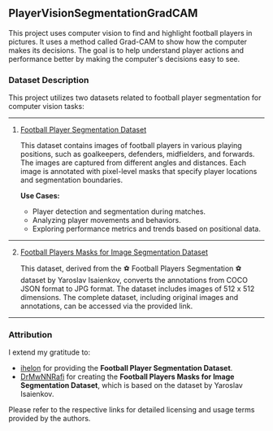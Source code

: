 ## PlayerVisionSegmentationGradCAM

This project uses computer vision to find and highlight football players in pictures. It uses a method called Grad-CAM to show how the computer makes its decisions. The goal is to help understand player actions and performance better by making the computer's decisions easy to see.

### Dataset Description

This project utilizes two datasets related to football player segmentation for computer vision tasks:

---

1. [Football Player Segmentation Dataset](https://www.kaggle.com/datasets/ihelon/football-player-segmentation)

   This dataset contains images of football players in various playing positions, such as goalkeepers, defenders, midfielders, and forwards. The images are captured from different angles and distances. Each image is annotated with pixel-level masks that specify player locations and segmentation boundaries.  

   **Use Cases:**  
   - Player detection and segmentation during matches.  
   - Analyzing player movements and behaviors.  
   - Exploring performance metrics and trends based on positional data.

---

2. [Football Players Masks for Image Segmentation Dataset](https://www.kaggle.com/datasets/drmwnnrafi/football-players-masks-for-image-segmentation)

   This dataset, derived from the ⚽ Football Players Segmentation ⚽ dataset by Yaroslav Isaienkov, converts the annotations from COCO JSON format to JPG format. The dataset includes images of 512 x 512 dimensions. The complete dataset, including original images and annotations, can be accessed via the provided link.

---

### Attribution

I extend my gratitude to:  
- [ihelon](https://www.kaggle.com/ihelon) for providing the **Football Player Segmentation Dataset**.  
- [DrMwNNRafi](https://www.kaggle.com/drmwnnrafi) for creating the **Football Players Masks for Image Segmentation Dataset**, which is based on the dataset by Yaroslav Isaienkov.

Please refer to the respective links for detailed licensing and usage terms provided by the authors.

